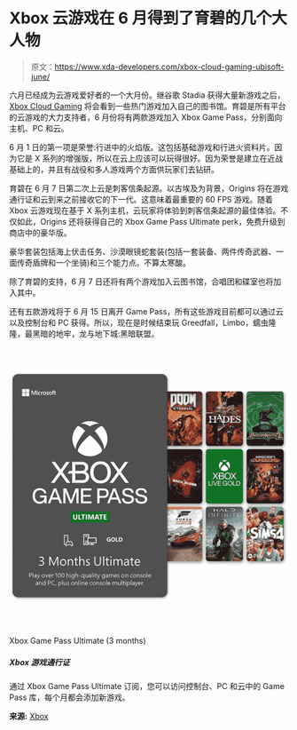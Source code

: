 # Xbox 云游戏在 6 月得到了育碧的几个大人物

> 原文：<https://www.xda-developers.com/xbox-cloud-gaming-ubisoft-june/>

六月已经成为云游戏爱好者的一个大月份。继谷歌 Stadia 获得大量新游戏之后， [Xbox Cloud Gaming](https://www.xda-developers.com/xbox-cloud-gaming-now-has-over-10-million-players/) 将会看到一些热门游戏加入自己的图书馆。育碧是所有平台的云游戏的大力支持者，6 月份将有两款游戏加入 Xbox Game Pass，分别面向主机、PC 和云。

6 月 1 日的第一项是荣誉:行进中的火焰版。这包括基础游戏和行进火资料片。因为它是 X 系列的增强版，所以在云上应该可以玩得很好。因为荣誉是建立在近战基础上的，并且有战役和多人游戏两个方面供玩家们去钻研。

育碧在 6 月 7 日第二次上云是刺客信条起源。以古埃及为背景，Origins 将在游戏通行证和云到来之前接收它的下一代。这意味着最重要的 60 FPS 游戏。随着 Xbox 云游戏现在基于 X 系列主机，云玩家将体验到刺客信条起源的最佳体验。不仅如此，Origins 还将获得自己的 Xbox Game Pass Ultimate perk，免费升级到商店中的豪华版。

豪华套装包括海上伏击任务、沙漠眼镜蛇套装(包括一套装备、两件传奇武器、一面传奇盾牌和一个坐骑)和三个能力点。不算太寒酸。

除了育碧的支持，6 月 7 日还将有两个游戏加入云图书馆，合唱团和碟室也将加入其中。

还有五款游戏将于 6 月 15 日离开 Game Pass，所有这些游戏目前都可以通过云以及控制台和 PC 获得。所以，现在是时候结束玩 Greedfall，Limbo，蠕虫隆隆，最黑暗的地牢，龙与地下城:黑暗联盟。

 <picture>![Xbox Game Pass Ultimate gives you access to over 100 games on Xbox and PC, including access to cloud gaming so you can play on the Surface Pro 9.](img/9d7ecdba05e38a1c7e955407cde96022.png)</picture> 

Xbox Game Pass Ultimate (3 months)

##### Xbox 游戏通行证

通过 Xbox Game Pass Ultimate 订阅，您可以访问控制台、PC 和云中的 Game Pass 库，每个月都会添加新游戏。

**来源:** [Xbox](https://news.xbox.com/en-us/2022/05/31/game-pass-june-2022-announce/)